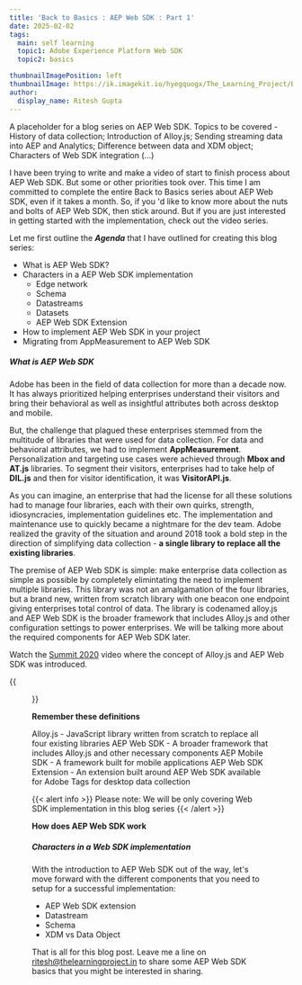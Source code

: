 ```yaml
---
title: 'Back to Basics : AEP Web SDK : Part 1'
date: 2025-02-02
tags:
  main: self learning
  topic1: Adobe Experience Platform Web SDK
  topic2: basics

thumbnailImagePosition: left
thumbnailImage: https://ik.imagekit.io/hyegquogx/The_Learning_Project/Back%20to%20basics%20%20Part%207.png
author:
  display_name: Ritesh Gupta
---
```


A placeholder for a blog series on AEP Web SDK. Topics to be covered - History of data collection; Introduction of Alloy.js; Sending streaming data into AEP and Analytics; Difference between data and XDM object; Characters of Web SDK integration (...)

<!--more-->

I have been trying to write and make a video of start to finish process about AEP Web SDK. But some or other priorities took over. This time I am committed to complete the entire Back to Basics series about AEP Web SDK, even if it takes a month. So, if you 'd like to know more about the nuts and bolts of AEP Web SDK, then stick around. But if you are just interested in getting started with the implementation, check out the video series.

Let me first outline the **_Agenda_** that I have outlined for creating this blog series:

- What is AEP Web SDK?
- Characters in a AEP Web SDK implementation
  - Edge network
  - Schema
  - Datastreams
  - Datasets
  - AEP Web SDK Extension
- How to implement AEP Web SDK in your project
- Migrating from AppMeasurement to AEP Web SDK

##### What is AEP Web SDK

Adobe has been in the field of data collection for more than a decade now. It has always prioritized helping enterprises understand their visitors and bring their behavioral as well as insightful attributes both across desktop and mobile.

But, the challenge that plagued these enterprises stemmed from the multitude of libraries that were used for data collection. For data and behavioral attributes, we had to implement **AppMeasurement**. Personalization and targeting use cases were achieved through **Mbox and AT.js** libraries. To segment their visitors, enterprises had to take help of **DIL.js** and then for visitor identification, it was **VisitorAPI.js**.

As you can imagine, an enterprise that had the license for all these solutions had to manage four libraries, each with their own quirks, strength, idiosyncracies, implementation guidelines etc. The implementation and maintenance use to quickly became a nightmare for the dev team. Adobe realized the gravity of the situation and around 2018 took a bold step in the direction of simplifying data collection - **a single library to replace all the existing libraries**.

The premise of AEP Web SDK is simple: make enterprise data collection as simple as possible by completely elimintating the need to implement multiple libraries. This library was not an amalgamation of the four libraries, but a brand new, written from scratch library with one beacon one endpoint giving enterprises total control of data. The library is codenamed alloy.js and AEP Web SDK is the broader framework that includes Alloy.js and other configuration settings to power enterprises. We will be talking more about the required components for AEP Web SDK later.

Watch the [Summit 2020](https://experienceleague.adobe.com/en/docs/experience-platform/web-sdk/home#overview) video where the concept of Alloy.js and AEP Web SDK was introduced.

{{<figure src = "https://ik.imagekit.io/hyegquogx/The_Learning_Project/Screenshot%202025-02-03%20at%201.01.36%E2%80%AFPM.png">}}

**Remember these definitions**

Alloy.js - JavaScript library written from scratch to replace all four existing libraries
AEP Web SDK - A broader framework that includes Alloy.js and other necessary components
AEP Mobile SDK - A framework built for mobile applications
AEP Web SDK Extension - An extension built around AEP Web SDK available for Adobe Tags for desktop data collection

{{< alert info >}}
Please note: We will be only covering Web SDK implementation in this blog series
{{< /alert >}}

**How does AEP Web SDK work**

##### Characters in a Web SDK implementation

With the introduction to AEP Web SDK out of the way, let's move forward with the different components that you need to setup for a successful implementation:

- AEP Web SDK extension
- Datastream
- Schema
- XDM vs Data Object

That is all for this blog post. Leave me a line on ritesh@thelearningproject.in to share some AEP Web SDK basics that you might be interested in sharing.
